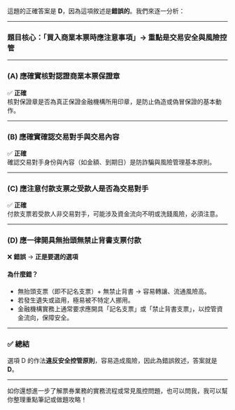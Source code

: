 這題的正確答案是 **D**，因為這項敘述是**錯誤的**。我們來逐一分析：

---

### 題目核心：「買入商業本票時應注意事項」→ 重點是**交易安全與風險控管**

---

### (A) 應確實核對認證商業本票保證章  
✅ **正確**  
核對保證章是否為真正保證金融機構所用印章，是防止偽造或偽冒保證的基本動作。

---

### (B) 應確實確認交易對手與交易內容  
✅ **正確**  
確認交易對手身份與內容（如金額、到期日）是防詐騙與風險管理基本原則。

---

### (C) 應注意付款支票之受款人是否為交易對手  
✅ **正確**  
付款支票若受款人非交易對手，可能涉及資金流向不明或洗錢風險，必須注意。

---

### (D) 應一律開具無抬頭無禁止背書支票付款  
❌ **錯誤** → **正是要選的選項**

#### 為什麼錯？
- 無抬頭支票（即不記名支票）+ 無禁止背書 → 容易轉讓、流通風險高。
- 若發生遺失或盜用，極易被不特定人挪用。
- 金融機構實務上通常要求應開具「記名支票」或「禁止背書支票」，以控管資金流向，保障安全。

---

### ✅ 總結  
選項 D 的作法**違反安全控管原則**，容易造成風險，因此為錯誤敘述，答案就是 **D**。

---

如你還想進一步了解票券業務的實務流程或常見風控問題，也可以問我，我可以幫你整理重點筆記或做題攻略！